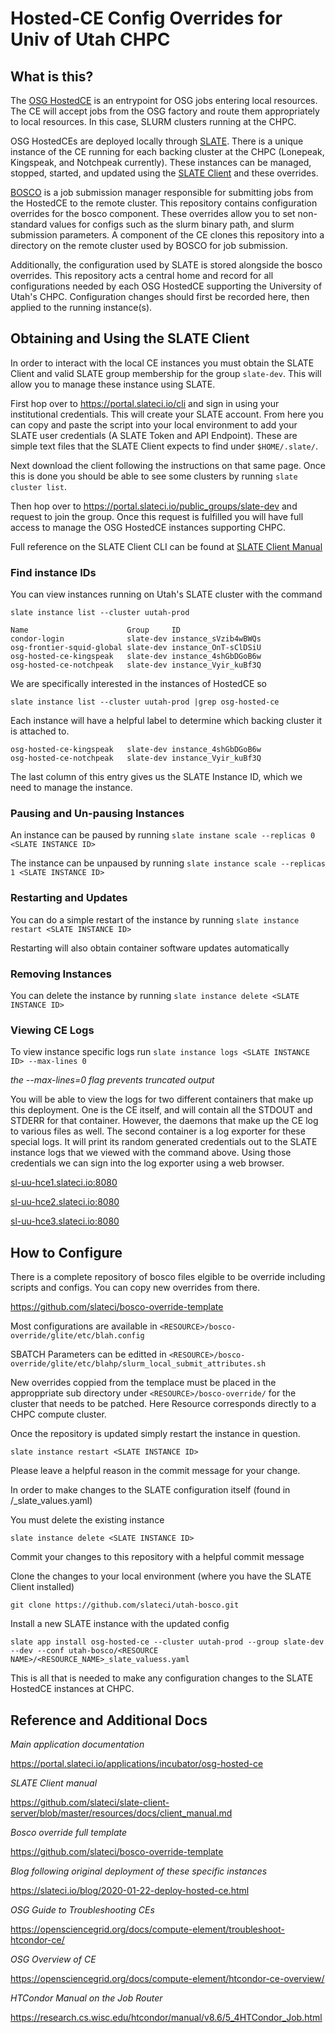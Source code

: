 # Hosted-CE Config Overrides for Univ of Utah CHPC

## What is this?
The [OSG HostedCE](https://opensciencegrid.org/docs/compute-element/htcondor-ce-overview/) is an entrypoint for OSG jobs entering local resources. The CE will accept jobs from the OSG factory and route them appropriately to local resources. In this case, SLURM clusters running at the CHPC.

OSG HostedCEs are deployed locally through [SLATE](https://slateci.io). There is a unique instance of the CE running for each backing cluster at the CHPC (Lonepeak, Kingspeak, and Notchpeak currently). These instances can be managed, stopped, started, and updated using the [SLATE Client](https://slateci.io/docs/tools/index.html) and these overrides.

[BOSCO](https://osg-bosco.github.io/docs/) is a job submission manager responsible for submitting jobs from the HostedCE to the remote cluster. This repository contains configuration overrides for the bosco component. These overrides allow you to set non-standard values for configs such as the slurm binary path, and slurm submission parameters. A component of the CE clones this repository into a directory on the remote cluster used by BOSCO for job submission.

Additionally, the configuration used by SLATE is stored alongside the bosco overrides. This repository acts a central home and record for all configurations needed by each OSG HostedCE supporting the University of Utah's CHPC. Configuration changes should first be recorded here, then applied to the running instance(s).

## Obtaining and Using the SLATE Client

In order to interact with the local CE instances you must obtain the SLATE Client and valid SLATE group membership for the group `slate-dev`. This will allow you to manage these instance using SLATE.

First hop over to https://portal.slateci.io/cli and sign in using your institutional credentials. This will create your SLATE account. From here you can copy and paste the script into your local environment to add your SLATE user credentials (A SLATE Token and API Endpoint). These are simple text files that the SLATE Client expects to find under `$HOME/.slate/`.

Next download the client following the instructions on that same page. Once this is done you should be able to see some clusters by running `slate cluster list`.

Then hop over to https://portal.slateci.io/public_groups/slate-dev and request to join the group. Once this request is fulfilled you will have full access to manage the OSG HostedCE instances supporting CHPC.

Full reference on the SLATE Client CLI can be found at [SLATE Client Manual](https://github.com/slateci/slate-client-server/blob/master/resources/docs/client_manual.md)

### Find instance IDs

You can view instances running on Utah's SLATE cluster with the command

`slate instance list --cluster uutah-prod`

```
Name                      Group     ID
condor-login              slate-dev instance_sVzib4wBWQs
osg-frontier-squid-global slate-dev instance_OnT-sClDSiU
osg-hosted-ce-kingspeak   slate-dev instance_4shGbDGoB6w
osg-hosted-ce-notchpeak   slate-dev instance_Vyir_kuBf3Q
```

We are specifically interested in the instances of HostedCE so 

`slate instance list --cluster uutah-prod |grep osg-hosted-ce`

Each instance will have a helpful label to determine which backing cluster it is attached to.

```
osg-hosted-ce-kingspeak   slate-dev instance_4shGbDGoB6w
osg-hosted-ce-notchpeak   slate-dev instance_Vyir_kuBf3Q
```

The last column of this entry gives us the SLATE Instance ID, which we need to manage the instance. 

### Pausing and Un-pausing Instances

An instance can be paused by running `slate instane scale --replicas 0 <SLATE INSTANCE ID>`

The instance can be unpaused by running `slate instance scale --replicas 1 <SLATE INSTANCE ID>`

### Restarting and Updates

You can do a simple restart of the instance by running `slate instance restart <SLATE INSTANCE ID>`

Restarting will also obtain container software updates automatically

### Removing Instances

You can delete the instance by running `slate instance delete <SLATE INSTANCE ID>`

### Viewing CE Logs

To view instance specific logs run `slate instance logs <SLATE INSTANCE ID> --max-lines 0`

*the --max-lines=0 flag prevents truncated output*

You will be able to view the logs for two different containers that make up this deployment. One is the CE itself, and will contain all the STDOUT and STDERR for that container. However, the daemons that make up the CE log to various files as well. The second container is a log exporter for these special logs. It will print its random generated credentials out to the SLATE instance logs that we viewed with the command above. Using those credentials we can sign into the log exporter using a web browser. 

[sl-uu-hce1.slateci.io:8080](http://sl-uu-hce1.slateci.io:8080)

[sl-uu-hce2.slateci.io:8080](http://sl-uu-hce1.slateci.io:8080)

[sl-uu-hce3.slateci.io:8080](http://sl-uu-hce1.slateci.io:8080)

## How to Configure

There is a complete repository of bosco files elgible to be override including scripts and configs. You can copy new overrides from there.

https://github.com/slateci/bosco-override-template

Most configurations are available in `<RESOURCE>/bosco-override/glite/etc/blah.config`

SBATCH Parameters can be editted in `<RESOURCE>/bosco-override/glite/etc/blahp/slurm_local_submit_attributes.sh`

New overrides coppied from the templace must be placed in the approppriate sub directory under `<RESOURCE>/bosco-override/` for the cluster that needs to be patched. Here Resource corresponds directly to a CHPC compute cluster.

Once the repository is updated simply restart the instance in question.

`slate instance restart <SLATE INSTANCE ID>`

Please leave a helpful reason in the commit message for your change.

In order to make changes to the SLATE configuration itself (found in <RESOURCE NAME>/<RESOURCE NAME>_slate_values.yaml)
  
You must delete the existing instance

`slate instance delete <SLATE INSTANCE ID>`

Commit your changes to this repository with a helpful commit message

Clone the changes to your local environment (where you have the SLATE Client installed)

`git clone https://github.com/slateci/utah-bosco.git`

Install a new SLATE instance with the updated config

`slate app install osg-hosted-ce --cluster uutah-prod --group slate-dev --dev --conf utah-bosco/<RESOURCE NAME>/<RESOURCE_NAME>_slate_valuess.yaml`

This is all that is needed to make any configuration changes to the SLATE HostedCE instances at CHPC.

## Reference and Additional Docs

*Main application documentation*

https://portal.slateci.io/applications/incubator/osg-hosted-ce

*SLATE Client manual*

https://github.com/slateci/slate-client-server/blob/master/resources/docs/client_manual.md

*Bosco override full template*

https://github.com/slateci/bosco-override-template

*Blog following original deployment of these specific instances*

https://slateci.io/blog/2020-01-22-deploy-hosted-ce.html

*OSG Guide to Troubleshooting CEs*

https://opensciencegrid.org/docs/compute-element/troubleshoot-htcondor-ce/

*OSG Overview of CE*

https://opensciencegrid.org/docs/compute-element/htcondor-ce-overview/

*HTCondor Manual on the Job Router*

https://research.cs.wisc.edu/htcondor/manual/v8.6/5_4HTCondor_Job.html
